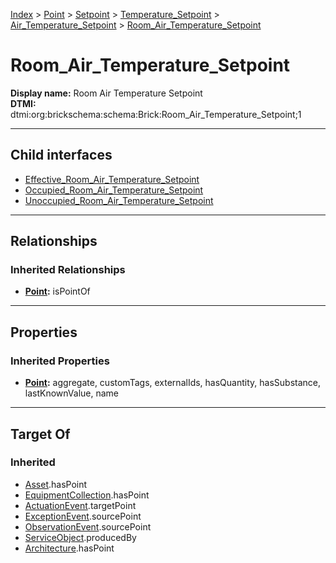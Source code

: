 [Index](../../../../../Index.md) > [Point](../../../../Point.md) > [Setpoint](../../../Setpoint.md) > [Temperature_Setpoint](../../Temperature_Setpoint.md) > [Air_Temperature_Setpoint](../Air_Temperature_Setpoint.md) > [Room_Air_Temperature_Setpoint](#)
# Room_Air_Temperature_Setpoint

**Display name:** Room Air Temperature Setpoint<br />
**DTMI:** dtmi:org:brickschema:schema:Brick:Room_Air_Temperature_Setpoint;1

---

## Child interfaces
* [Effective_Room_Air_Temperature_Setpoint](Effective_Room_Air_Temperature_Setpoint.md)
* [Occupied_Room_Air_Temperature_Setpoint](Occupied_Room_Air_Temperature_Setpoint.md)
* [Unoccupied_Room_Air_Temperature_Setpoint](../Unoccupied_Air_Temperature_Setpoint/Unoccupied_Room_Air_Temperature_Setpoint.md)

---

## Relationships
### Inherited Relationships
* **[Point](../../../../Point.md):** isPointOf

---

## Properties
### Inherited Properties
* **[Point](../../../../Point.md):** aggregate, customTags, externalIds, hasQuantity, hasSubstance, lastKnownValue, name

---

## Target Of
### Inherited
* [Asset](../../../../../Asset/Asset.md).hasPoint
* [EquipmentCollection](../../../../../Collection/AssetCollection/EquipmentCollection/EquipmentCollection.md).hasPoint
* [ActuationEvent](../../../../../Event/PointEvent/ActuationEvent.md).targetPoint
* [ExceptionEvent](../../../../../Event/PointEvent/ExceptionEvent.md).sourcePoint
* [ObservationEvent](../../../../../Event/PointEvent/ObservationEvent.md).sourcePoint
* [ServiceObject](../../../../../Information/ServiceObject/ServiceObject.md).producedBy
* [Architecture](../../../../../Space/Architecture/Architecture.md).hasPoint
